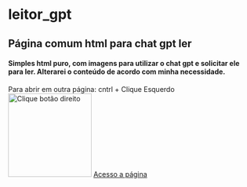 # leitor_gpt
## Página comum html para chat gpt ler

#### Simples html puro, com imagens para utilizar o chat gpt e solicitar ele para ler. Alterarei o conteúdo de acordo com minha necessidade.

Para abrir em outra página:
cntrl + Clique Esquerdo
<img src="(https://www.bing.com/images/search?view=detailV2&ccid=CjUXn4xF&id=5E4182F586E95CFD11E1566389DFFE36296ED761&thid=OIP.CjUXn4xF15U64SoWswwyaAAAAA&mediaurl=https%3a%2f%2fres.cloudinary.com%2fcampbellsci%2fimage%2fupload%2fw_300%2ch_300%2cc_limit%2cf_auto%2f8463.png&cdnurl=https%3a%2f%2fth.bing.com%2fth%2fid%2fR.0a35179f8c45d7953ae12a16b30c3268%3frik%3dYdduKTb%252b34ljVg%26pid%3dImgRaw%26r%3d0&exph=300&expw=193&q=right+click&simid=608033577239343023&FORM=IRPRST&ck=19B5769E206D1BB60CD35358C1EDDF4B&selectedIndex=8&ajaxhist=0&ajaxserp=0)" alt="Clique botão direito" width="170"/>
[Acesso a página](https://itslevictor.github.io/leitor_gpt/)
